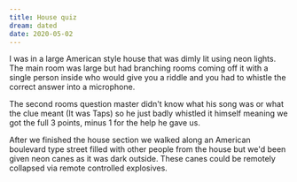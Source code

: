 ```yaml
---
title: House quiz
dream: dated
date: 2020-05-02
---
```


I was in a large American style house that was dimly lit using neon lights. The main room was large but had branching rooms coming off it with a single person inside who would give you a riddle and you had to whistle the correct answer into a microphone.

The second rooms question master didn't know what his song was or what the clue meant (It was Taps) so he just badly whistled it himself meaning we got the full 3 points, minus 1 for the help he gave us.

After we finished the house section we walked along an American boulevard type street filled with other people from the house but we'd been given neon canes as it was dark outside. These canes could be remotely collapsed via remote controlled explosives.